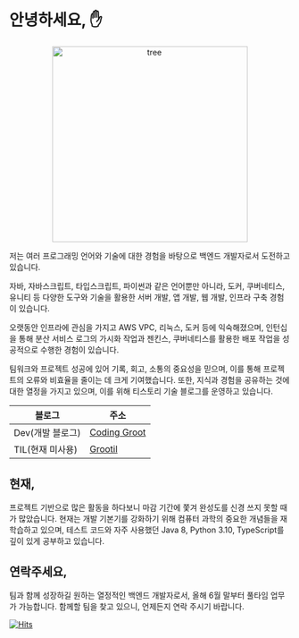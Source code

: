 # 안녕하세요, ✋
<p align="center">
  <img width="350" height="350" alt="tree" src="https://media0.giphy.com/media/Vi5TUmZz8LZb95j2xb/giphy.gif"/>
</p>

저는 여러 프로그래밍 언어와 기술에 대한 경험을 바탕으로 백엔드 개발자로서 도전하고 있습니다.

자바, 자바스크립트, 타입스크립트, 파이썬과 같은 언어뿐만 아니라, 도커, 쿠버네티스, 유니티 등 다양한 도구와 기술을 활용한 서버 개발, 앱 개발, 웹 개발, 인프라 구축 경험이 있습니다.

오랫동안 인프라에 관심을 가지고 AWS VPC, 리눅스, 도커 등에 익숙해졌으며, 인턴십을 통해 분산 서비스 로그의 가시화 작업과 젠킨스, 쿠버네티스를 활용한 배포 작업을 성공적으로 수행한 경험이 있습니다.

팀워크와 프로젝트 성공에 있어 기록, 회고, 소통의 중요성을 믿으며, 이를 통해 프로젝트의 오류와 비효율을 줄이는 데 크게 기여했습니다. 또한, 지식과 경험을 공유하는 것에 대한 열정을 가지고 있으며, 이를 위해 티스토리 기술 블로그를 운영하고 있습니다.

| 블로그 | 주소 |
| ------------- | ------------- |
| Dev(개발 블로그) | [Coding Groot](https://coding-groot.tistory.com/) |
| TIL(현재 미사용) | [Grootil](https://grootil.netlify.app/) |

## 현재, 

프로젝트 기반으로 많은 활동을 하다보니 마감 기간에 쫓겨 완성도를 신경 쓰지 못할 때가 많았습니다. 
현재는 개발 기본기를 강화하기 위해 컴퓨터 과학의 중요한 개념들을 재학습하고 있으며, 테스트 코드와 자주 사용했던 Java 8, Python 3.10, TypeScript를 깊이 있게 공부하고 있습니다.

## 연락주세요,
팀과 함께 성장하길 원하는 열정적인 백엔드 개발자로서, 올해 6월 말부터 풀타임 업무가 가능합니다. 
함께할 팀을 찾고 있으니, 언제든지 연락 주시기 바랍니다.

[![Hits](https://hits.seeyoufarm.com/api/count/incr/badge.svg?url=https%3A%2F%2Fgithub.com%2FIamGroooooot&count_bg=%23FF9809&title_bg=%23555555&icon=gumtree.svg&icon_color=%23E7E7E7&title=visits&edge_flat=false)](https://hits.seeyoufarm.com)
